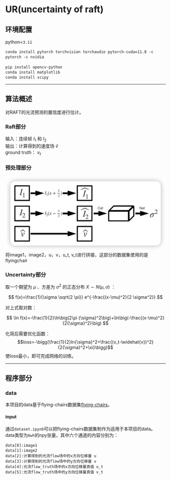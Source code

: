 # UR(uncertainty of raft)

## 环境配置
python=`3.11`
```
conda install pytorch torchvision torchaudio pytorch-cuda=11.8 -c pytorch -c nvidia

pip install opencv-python
conda install matplotlib
conda install scipy
```
***
## 算法概述    
对RAFT的光流预测的置信度进行估计。
### Raft部分
输入：连续帧 $I_1$ 和 $I_2$   
输出：计算得到的速度场 $\widehat{v}$    
ground truth： $v_t$
### 预处理部分
![ur](ur.png)
将image1，image2，u，v，u_t, v_t进行拼接，这部分的数据集使用的是flyingchair
### Uncertainty部分
取一个期望为 $\mu$ 、方差为 ${\sigma}^2$ 的正态分布 $X \sim N(\mu, \sigma)$ ：  

$$
f(x)=\frac{1}{\sigma \sqrt{2 \pi}} e^{-\frac{(x-\mu)^2}{2 \sigma^2}}
$$   

对上式取对数：  

$$
\ln f(x)=-\frac{1}{2}\ln\big(2\pi {\sigma}^2\big)+\ln\big(-\frac{(x-\mu)^2}{2{\sigma}^2}\big)
$$      

化简后需要优化函数：   
$$loss=-\bigg(\frac{1}{2}ln{\sigma}^2+\frac{(v_t-\widehat{v})^2}{2{\sigma}^2+\xi}\bigg)$$
使loss最小，即可完成网络的训练。   
***

## 程序部分
### data
本项目的data基于flying-chairs数据集[flying-chairs](https://lmb.informatik.uni-freiburg.de/resources/datasets/FlyingChairs.en.html)。
#### input
通过`dataset.ipynb`可以把flying-chairs数据集制作为适用于本项目的data。  
data类型为`6wh`的npy张量，其中六个通道的内容分别为：
```
data[0]:image1
data[1]:image2
data[2]:计算得到的光流flow场中的x方向位移量 u
data[3]:计算得到的光流flow场中的y方向位移量 v
data[4]:光流flow_truth场中的x方向位移量真值 u_t
data[5]:光流flow_truth场中的y方向位移量真值 v_t
```

